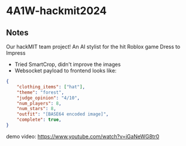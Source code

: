 # 4A1W-hackmit2024

## Notes
Our hackMIT team project! An AI stylist for the hit Roblox game Dress to Impress
* Tried SmartCrop, didn't improve the images
* Websocket payload to frontend looks like:
```json
{
	"clothing_items": ["hat"],
	"theme": "forest",
	"judge_opinion": "4/10",
	"num_players": 8,
	"num_stars": 8,
    "outfit": "[BASE64 encoded image]",
	"complete": true,
}
```
demo video: https://www.youtube.com/watch?v=iGaNeWG8tr0
